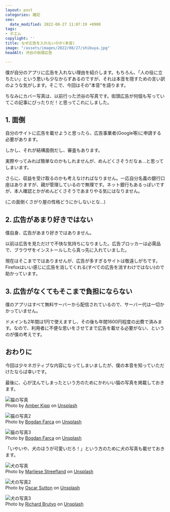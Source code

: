 ```yaml
---
layout: post
categories: 雑記
seo:
  date_modified: 2022-08-27 11:07:19 +0900
tags:
- ポエム
copylight: ''
title: なぜ広告を入れないのか(本音)
image: "/assets/images/2022/08/27/shibuya.jpg"
headAlt: 渋谷の街頭広告

---
```

僕が自分のアプリに広告を入れない理由を紹介します。もちろん、「人の役に立ちたい」という思いも少なからずあるのですが、それは本音を隠すための言い訳のような気がします。そこで、今回はその"本音"を語ります。

ちなみにカバー写真は、以前行った渋谷の写真です。街頭広告が何個も写っていてこの記事にぴったりだ！と思ってこれにしました。

## 1. 面倒

自分のサイトに広告を載せようと思ったら、広告事業者(Google等)に申請する必要があります。

しかし、それが結構面倒だし、審査もあります。

実際やってみれば簡単なのかもしれませんが、めんどくさそうだなぁ…と思ってしまいます。

さらに、収益を受け取るのかも考えなければなりません。一応自分名義の銀行口座はありますが、親が管理しているので無理です。ネット銀行もあるっぽいですが、本人確認とかがめんどくさそうであまりやる気にはなりません。

(この面倒くさがり屋の性格どうにかしないとな…)

## 2. 広告があまり好きではない

僕自身、広告があまり好きではありません。

以前は広告を見ただけで不快な気持ちになりました。広告ブロッカーは必需品で、ブラウザをインストールしたら真っ先に入れていました。

現在はそこまでではありませんが、広告が多すぎるサイトは敬遠しがちです。Firefoxはいい感じに広告を消してくれる(すべての広告を消すわけではない)ので助かっています。

## 3. 広告がなくてもそこまで負担にならない

僕のアプリはすべて無料サーバーから配信されているので、サーバー代は一切かかっていません。

ドメインも2年間は1円で使えますし、その後も年間1600円程度の出費で済みます。なので、利用者に不便な思いをさせてまで広告を載せる必要がない、というのが僕の考えです。

## おわりに

今回は少々ネガティブな内容になってしまいましたが、僕の本音を知っていただけたならば幸いです。

最後に、心が沈んでしまったという方のためにかわいい猫の写真を掲載しておきます。

![猫の写真](/assets/images/2022/08/27/cat1.jpg)  
Photo by <a href="https://unsplash.com/@sadmax?utm_source=unsplash&utm_medium=referral&utm_content=creditCopyText" target="_blank" rel="noopener noreferrer">Amber Kipp</a> on <a href="https://unsplash.com/?utm_source=unsplash&utm_medium=referral&utm_content=creditCopyText" target="_blank" rel="noopener noreferrer">Unsplash</a>

![猫の写真2](/assets/images/2022/08/27/cat2.jpg)  
Photo by <a href="https://unsplash.com/@bogdanf?utm_source=unsplash&utm_medium=referral&utm_content=creditCopyText" target="_blank" rel="noopener noreferrer">Bogdan Farca</a> on <a href="https://unsplash.com/?utm_source=unsplash&utm_medium=referral&utm_content=creditCopyText" target="_blank" rel="noopener noreferrer">Unsplash</a>

![猫の写真3](/assets/images/2022/08/27/cat3.jpg)  
Photo by <a href="https://unsplash.com/@bogdanf?utm_source=unsplash&utm_medium=referral&utm_content=creditCopyText" target="_blank" rel="noopener noreferrer">Bogdan Farca</a> on <a href="https://unsplash.com/?utm_source=unsplash&utm_medium=referral&utm_content=creditCopyText" target="_blank" rel="noopener noreferrer">Unsplash</a>

「いやいや、犬のほうが可愛いだろ！」という方のために犬の写真も載せておきます。

![犬の写真](/assets/images/2022/08/27/dog1.jpg)  
Photo by <a href="https://unsplash.com/@marliesebrandsma?utm_source=unsplash&utm_medium=referral&utm_content=creditCopyText" target="_blank" rel="noopener noreferrer">Marliese Streefland</a> on <a href="https://unsplash.com/?utm_source=unsplash&utm_medium=referral&utm_content=creditCopyText" target="_blank" rel="noopener noreferrer">Unsplash</a>

![犬の写真2](/assets/images/2022/08/27/dog2.jpg)  
Photo by <a href="https://unsplash.com/@o5ky?utm_source=unsplash&utm_medium=referral&utm_content=creditCopyText" target="_blank" rel="noopener noreferrer">Oscar Sutton</a> on <a href="https://unsplash.com/?utm_source=unsplash&utm_medium=referral&utm_content=creditCopyText" target="_blank" rel="noopener noreferrer">Unsplash</a>

![犬の写真3](/assets/images/2022/08/27/dog3.jpg)  
Photo by <a href="https://unsplash.com/@richardbrutyo?utm_source=unsplash&utm_medium=referral&utm_content=creditCopyText" target="_blank" rel="noopener noreferrer">Richard Brutyo</a> on <a href="https://unsplash.com/?utm_source=unsplash&utm_medium=referral&utm_content=creditCopyText" target="_blank" rel="noopener noreferrer">Unsplash</a>
